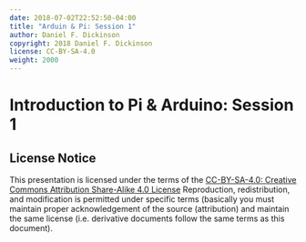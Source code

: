 ```yaml
---
date: 2018-07-02T22:52:50-04:00
title: "Arduin & Pi: Session 1"
author: Daniel F. Dickinson
copyright: 2018 Daniel F. Dickinson
license: CC-BY-SA-4.0
weight: 2000
---
```


# Introduction to Pi & Arduino: Session 1

## License Notice
This presentation is licensed under the terms of the
[CC-BY-SA-4.0: Creative Commons Attribution Share-Alike 4.0 License](https://creativecommons.org/licenses/by-sa/4.0/)
Reproduction, redistribution, and modification is permitted under specific terms (basically
you must maintain proper acknowledgement of the source (attribution) and maintain the same
license (i.e. derivative documents follow the same terms as this document).
